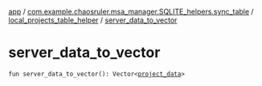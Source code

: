 [app](../../index.md) / [com.example.chaosruler.msa_manager.SQLITE_helpers.sync_table](../index.md) / [local_projects_table_helper](index.md) / [server_data_to_vector](.)

# server_data_to_vector

`fun server_data_to_vector(): Vector<`[`project_data`](../../com.example.chaosruler.msa_manager.object_types/project_data/index.md)`>`